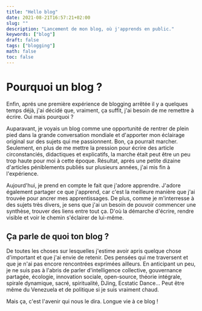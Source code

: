 ```yaml
---
title: "Hello blog"
date: 2021-08-21T16:57:21+02:00
slug: ""
description: "Lancement de mon blog, où j'apprends en public."
keywords: ["blog"]
draft: false
tags: ["blogging"]
math: false
toc: false
---
```


# Pourquoi un blog ? 

Enfin, aprés une première expérience de blogging arrêtée il y a quelques temps déjà, j'ai décidé que, vraiment, ça suffit, j'ai besoin de me remettre à écrire. Oui mais pourquoi ? 

Auparavant, je voyais un blog comme une opportunité de rentrer de plein pied dans la grande conversation mondiale et d'apporter mon éclairage original sur des sujets qui me passionnent. Bon, ça pourrait marcher. Seulement, en plus de me mettre la pression pour écrire des article circonstanciés, didactiques et explicatifs, la marche était peut être un peu trop haute pour moi à cette époque. Résultat, aprés une petite dizaine d'articles péniblements publiés sur plusieurs années, j'ai mis fin à l'expérience. 

Aujourd'hui, je prend en compte le fait que j'adore apprendre. J'adore également partager ce que j'apprend, car c'est la meilleure manière que j'ai trouvée pour ancrer mes apprentissages. De plus, comme je m'interresse à des sujets très divers, je sens que j'ai un besoin de pouvoir commencer une synthèse, trouver des liens entre tout ça. D'où la démarche d'écrire, rendre visible et voir le chemin s'éclairer de lui-même. 

## Ça parle de quoi ton blog ? 

De toutes les choses sur lesquelles j'estime avoir apris quelque chose d'important et que j'ai envie de retenir. Des pensées qui me traversent et que je n'ai pas encore rencontrées exprimées ailleurs. 
En anticipant un peu, je ne suis pas à l'abris de parler d'intelligence collective, gouvernance partagée, écologie, innovation sociale, open-source, théorie intégrale, spirale dynamique, sacré, spiritualité, DJing, Ecstatic Dance... Peut être même du Venezuela et de politique si je suis vraiment chaud. 

Mais ça, c'est l'avenir qui nous le dira. Longue vie à ce blog ! 

















